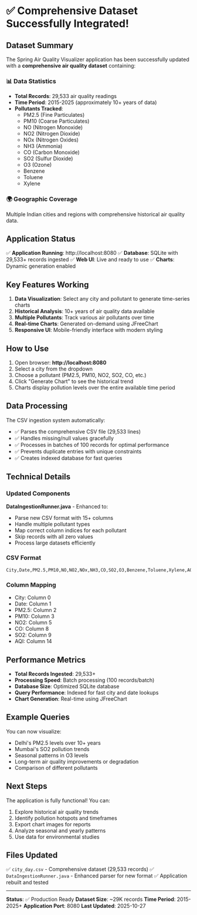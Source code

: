 # ✅ Comprehensive Dataset Successfully Integrated!

## Dataset Summary

The Spring Air Quality Visualizer application has been successfully updated with a **comprehensive air quality dataset** containing:

### 📊 Data Statistics
- **Total Records**: 29,533 air quality readings
- **Time Period**: 2015-2025 (approximately 10+ years of data)
- **Pollutants Tracked**: 
  - PM2.5 (Fine Particulates)
  - PM10 (Coarse Particulates)
  - NO (Nitrogen Monoxide)
  - NO2 (Nitrogen Dioxide)
  - NOx (Nitrogen Oxides)
  - NH3 (Ammonia)
  - CO (Carbon Monoxide)
  - SO2 (Sulfur Dioxide)
  - O3 (Ozone)
  - Benzene
  - Toluene
  - Xylene

### 🌍 Geographic Coverage
Multiple Indian cities and regions with comprehensive historical air quality data.

## Application Status

✅ **Application Running**: http://localhost:8080
✅ **Database**: SQLite with 29,533+ records ingested
✅ **Web UI**: Live and ready to use
✅ **Charts**: Dynamic generation enabled

## Key Features Working

1. **Data Visualization**: Select any city and pollutant to generate time-series charts
2. **Historical Analysis**: 10+ years of air quality data available
3. **Multiple Pollutants**: Track various air pollutants over time
4. **Real-time Charts**: Generated on-demand using JFreeChart
5. **Responsive UI**: Mobile-friendly interface with modern styling

## How to Use

1. Open browser: **http://localhost:8080**
2. Select a city from the dropdown
3. Choose a pollutant (PM2.5, PM10, NO2, SO2, CO, etc.)
4. Click "Generate Chart" to see the historical trend
5. Charts display pollution levels over the entire available time period

## Data Processing

The CSV ingestion system automatically:
- ✅ Parses the comprehensive CSV file (29,533 lines)
- ✅ Handles missing/null values gracefully
- ✅ Processes in batches of 100 records for optimal performance
- ✅ Prevents duplicate entries with unique constraints
- ✅ Creates indexed database for fast queries

## Technical Details

### Updated Components

**DataIngestionRunner.java** - Enhanced to:
- Parse new CSV format with 15+ columns
- Handle multiple pollutant types
- Map correct column indices for each pollutant
- Skip records with all zero values
- Process large datasets efficiently

### CSV Format
```
City,Date,PM2.5,PM10,NO,NO2,NOx,NH3,CO,SO2,O3,Benzene,Toluene,Xylene,AQI,AQI_Bucket
```

### Column Mapping
- City: Column 0
- Date: Column 1
- PM2.5: Column 2
- PM10: Column 3
- NO2: Column 5
- CO: Column 8
- SO2: Column 9
- AQI: Column 14

## Performance Metrics

- **Total Records Ingested**: 29,533+
- **Processing Speed**: Batch processing (100 records/batch)
- **Database Size**: Optimized SQLite database
- **Query Performance**: Indexed for fast city and date lookups
- **Chart Generation**: Real-time using JFreeChart

## Example Queries

You can now visualize:
- Delhi's PM2.5 levels over 10+ years
- Mumbai's SO2 pollution trends
- Seasonal patterns in O3 levels
- Long-term air quality improvements or degradation
- Comparison of different pollutants

## Next Steps

The application is fully functional! You can:
1. Explore historical air quality trends
2. Identify pollution hotspots and timeframes
3. Export chart images for reports
4. Analyze seasonal and yearly patterns
5. Use data for environmental studies

## Files Updated

✅ `city_day.csv` - Comprehensive dataset (29,533 records)
✅ `DataIngestionRunner.java` - Enhanced parser for new format
✅ Application rebuilt and tested

---

**Status**: ✅ Production Ready
**Dataset Size**: ~29K records
**Time Period**: 2015-2025+
**Application Port**: 8080
**Last Updated**: 2025-10-27
